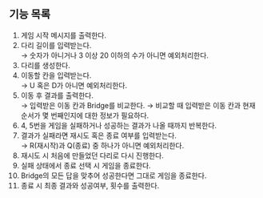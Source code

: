 ## **기능 목록**

1. 게임 시작 메시지를 출력한다.
2. 다리 길이를 입력받는다. <br/>
   → 숫자가 아니거나 3 이상 20 이하의 수가 아니면 예외처리한다.
3. 다리를 생성한다.
4. 이동할 칸을 입력받는다. <br/>
   → U 혹은 D가 아니면 예외처리한다.
5. 이동 후 결과를 출력한다.<br/>
   → 입력받은 이동 칸과 Bridge를 비교한다.
   → 비교할 때 입력받은 이동 칸과 현재 순서가 몇 번째인지에 대한 정보가 필요하다.
6. 4, 5번을 게임을 실패하거나 성공하는 결과가 나올 때까지 반복한다.
7. 결과가 실패라면 재시도 혹은 종료 여부를 입력받는다. <br/>
   → R(재시작)과 Q(종료) 중 하나가 아니면 예외처리한다.
8. 재시도 시 처음에 만들었던 다리로 다시 진행한다.
9. 실패 상태에서 종료 선택 시 게임을 종료한다.
10. Bridge의 모든 답을 맞추어 성공한다면 그대로 게임을 종료한다.
11. 종료 시 최종 결과와 성공여부, 횟수를 출력한다.
